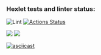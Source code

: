 ### Hexlet tests and linter status:
![Lint](https://github.com/RoninSK8/frontend-project-lvl1/workflows/Lint/badge.svg)
[![Actions Status](https://github.com/RoninSK8/frontend-project-lvl2/workflows/hexlet-check/badge.svg)](https://github.com/RoninSK8/frontend-project-lvl2/actions)

<a href="https://codeclimate.com/github/RoninSK8/frontend-project-lvl2/maintainability"><img src="https://api.codeclimate.com/v1/badges/193d59e0ffe77990b6a2/maintainability" /></a>
<a href="https://codeclimate.com/github/RoninSK8/frontend-project-lvl2/test_coverage"><img src="https://api.codeclimate.com/v1/badges/193d59e0ffe77990b6a2/test_coverage" /></a>

[![asciicast](https://asciinema.org/a/386077.svg)](https://asciinema.org/a/386077)